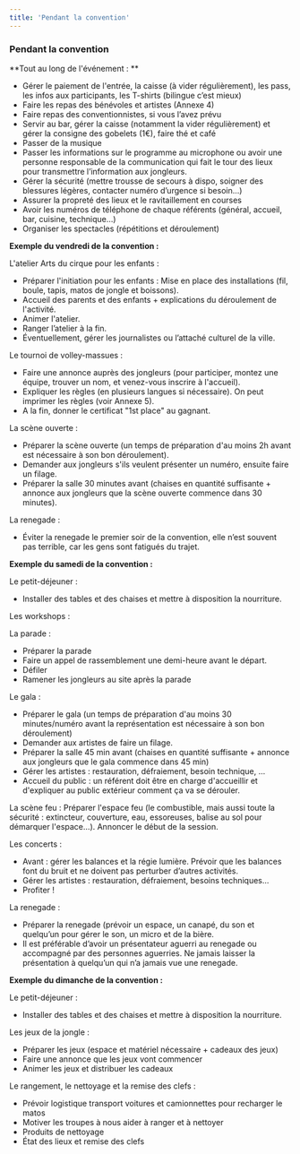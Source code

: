 ```yaml
---
title: 'Pendant la convention'
---
```


### Pendant la convention

**Tout au long de l'événement : **
-	Gérer le paiement de l'entrée, la caisse (à vider régulièrement), les pass, les infos aux participants, les T-shirts (bilingue c’est mieux)
-	Faire les repas des bénévoles et artistes (Annexe 4)
-	Faire repas des conventionnistes, si vous l’avez prévu
-	Servir au bar, gérer la caisse (notamment la vider régulièrement) et gérer la consigne des gobelets (1€), faire thé et café
-	Passer de la musique 
-	Passer les informations sur le programme au microphone ou avoir une personne responsable de la communication qui fait le tour des lieux pour transmettre l’information aux jongleurs.
-	Gérer la sécurité (mettre trousse de secours à dispo, soigner des blessures légères, contacter numéro d’urgence si besoin…)
-	Assurer la propreté des lieux et le ravitaillement en courses
-	Avoir les numéros de téléphone de chaque référents (général, accueil, bar, cuisine, technique…)
-	Organiser les spectacles (répétitions et déroulement)

**Exemple du vendredi de la convention :**

L'atelier Arts du cirque pour les enfants :
- Préparer l'initiation pour les enfants : Mise en place des installations (fil, boule, tapis, matos de jongle et boissons).
- Accueil des parents et des enfants + explications du déroulement de l'activité.
- Animer l'atelier.
- Ranger l’atelier à la fin.
- Éventuellement, gérer les journalistes ou l’attaché culturel de la ville.

Le tournoi de volley-massues :
- Faire une annonce auprès des jongleurs (pour participer, montez une équipe, trouver un nom, et venez-vous inscrire à l'accueil).
- Expliquer les règles (en plusieurs langues si nécessaire). On peut imprimer les règles (voir Annexe 5).
- A la fin, donner le certificat "1st place" au gagnant.

La scène ouverte :
- Préparer la scène ouverte (un temps de préparation d'au moins 2h avant est nécessaire à son bon déroulement).
- Demander aux jongleurs s'ils veulent présenter un numéro, ensuite faire un filage.
- Préparer la salle 30 minutes avant  (chaises en quantité suffisante + annonce aux jongleurs que la scène ouverte commence dans 30 minutes).

La renegade :
- Éviter la renegade le premier soir de la convention, elle n’est souvent pas terrible, car les gens sont fatigués du trajet.

**Exemple du samedi de la convention :**

Le petit-déjeuner :
- Installer des tables et des chaises et mettre à disposition la nourriture.

Les workshops :

La parade :
-	Préparer la parade
-	Faire un appel de rassemblement une demi-heure avant le départ.
-	Défiler
-	Ramener les jongleurs au site après la parade

Le gala :
- Préparer le gala (un temps de préparation d'au moins 30 minutes/numéro avant la représentation est nécessaire à son bon déroulement)
- Demander aux artistes de faire un filage.
- Préparer la salle 45 min avant  (chaises en quantité suffisante + annonce aux jongleurs que le gala commence dans 45 min)
- Gérer les artistes : restauration, défraiement, besoin technique, ...
- Accueil du public : un référent doit être en charge d'accueillir et d'expliquer au public extérieur comment ça va se dérouler.

La scène feu :
Préparer l'espace feu (le combustible, mais aussi toute la sécurité : extincteur, couverture, eau, essoreuses, balise au sol pour démarquer l'espace…).
Annoncer le début de la session.

Les concerts :
- Avant : gérer les balances et la régie lumière. Prévoir que les balances font du bruit et ne doivent pas perturber d’autres activités.
- Gérer les artistes : restauration, défraiement, besoins techniques...
- Profiter !

La renegade :
- Préparer la renegade (prévoir un espace, un canapé, du son et quelqu’un pour gérer le son, un micro et de la bière.
- Il est préférable d’avoir un présentateur aguerri au renegade ou accompagné par des personnes aguerries. Ne jamais laisser la présentation à quelqu’un qui n’a jamais vue une renegade.

**Exemple du dimanche de la convention :**

Le petit-déjeuner :
- Installer des tables et des chaises et mettre à disposition la nourriture.

Les jeux de la jongle :
- Préparer les jeux (espace et matériel nécessaire + cadeaux des jeux)
- Faire une annonce que les jeux vont commencer
- Animer les jeux et distribuer les cadeaux

Le rangement, le nettoyage et la remise des clefs :
- Prévoir logistique transport voitures et camionnettes pour recharger le matos
- Motiver les troupes à nous aider à ranger et à nettoyer
- Produits de nettoyage
- État des lieux et remise des clefs
